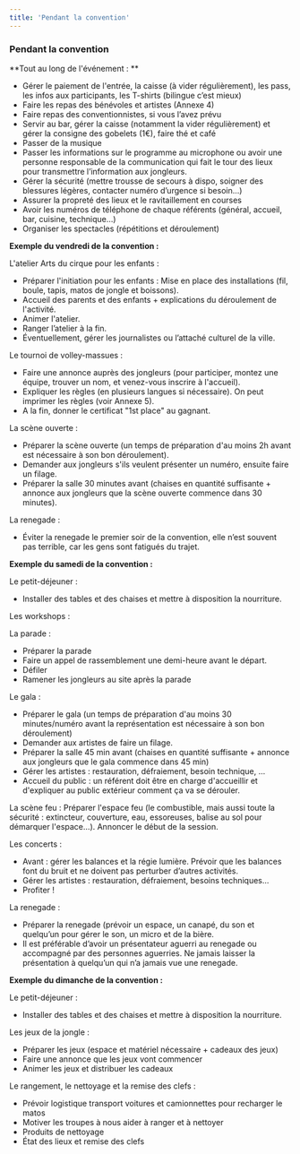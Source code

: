 ```yaml
---
title: 'Pendant la convention'
---
```


### Pendant la convention

**Tout au long de l'événement : **
-	Gérer le paiement de l'entrée, la caisse (à vider régulièrement), les pass, les infos aux participants, les T-shirts (bilingue c’est mieux)
-	Faire les repas des bénévoles et artistes (Annexe 4)
-	Faire repas des conventionnistes, si vous l’avez prévu
-	Servir au bar, gérer la caisse (notamment la vider régulièrement) et gérer la consigne des gobelets (1€), faire thé et café
-	Passer de la musique 
-	Passer les informations sur le programme au microphone ou avoir une personne responsable de la communication qui fait le tour des lieux pour transmettre l’information aux jongleurs.
-	Gérer la sécurité (mettre trousse de secours à dispo, soigner des blessures légères, contacter numéro d’urgence si besoin…)
-	Assurer la propreté des lieux et le ravitaillement en courses
-	Avoir les numéros de téléphone de chaque référents (général, accueil, bar, cuisine, technique…)
-	Organiser les spectacles (répétitions et déroulement)

**Exemple du vendredi de la convention :**

L'atelier Arts du cirque pour les enfants :
- Préparer l'initiation pour les enfants : Mise en place des installations (fil, boule, tapis, matos de jongle et boissons).
- Accueil des parents et des enfants + explications du déroulement de l'activité.
- Animer l'atelier.
- Ranger l’atelier à la fin.
- Éventuellement, gérer les journalistes ou l’attaché culturel de la ville.

Le tournoi de volley-massues :
- Faire une annonce auprès des jongleurs (pour participer, montez une équipe, trouver un nom, et venez-vous inscrire à l'accueil).
- Expliquer les règles (en plusieurs langues si nécessaire). On peut imprimer les règles (voir Annexe 5).
- A la fin, donner le certificat "1st place" au gagnant.

La scène ouverte :
- Préparer la scène ouverte (un temps de préparation d'au moins 2h avant est nécessaire à son bon déroulement).
- Demander aux jongleurs s'ils veulent présenter un numéro, ensuite faire un filage.
- Préparer la salle 30 minutes avant  (chaises en quantité suffisante + annonce aux jongleurs que la scène ouverte commence dans 30 minutes).

La renegade :
- Éviter la renegade le premier soir de la convention, elle n’est souvent pas terrible, car les gens sont fatigués du trajet.

**Exemple du samedi de la convention :**

Le petit-déjeuner :
- Installer des tables et des chaises et mettre à disposition la nourriture.

Les workshops :

La parade :
-	Préparer la parade
-	Faire un appel de rassemblement une demi-heure avant le départ.
-	Défiler
-	Ramener les jongleurs au site après la parade

Le gala :
- Préparer le gala (un temps de préparation d'au moins 30 minutes/numéro avant la représentation est nécessaire à son bon déroulement)
- Demander aux artistes de faire un filage.
- Préparer la salle 45 min avant  (chaises en quantité suffisante + annonce aux jongleurs que le gala commence dans 45 min)
- Gérer les artistes : restauration, défraiement, besoin technique, ...
- Accueil du public : un référent doit être en charge d'accueillir et d'expliquer au public extérieur comment ça va se dérouler.

La scène feu :
Préparer l'espace feu (le combustible, mais aussi toute la sécurité : extincteur, couverture, eau, essoreuses, balise au sol pour démarquer l'espace…).
Annoncer le début de la session.

Les concerts :
- Avant : gérer les balances et la régie lumière. Prévoir que les balances font du bruit et ne doivent pas perturber d’autres activités.
- Gérer les artistes : restauration, défraiement, besoins techniques...
- Profiter !

La renegade :
- Préparer la renegade (prévoir un espace, un canapé, du son et quelqu’un pour gérer le son, un micro et de la bière.
- Il est préférable d’avoir un présentateur aguerri au renegade ou accompagné par des personnes aguerries. Ne jamais laisser la présentation à quelqu’un qui n’a jamais vue une renegade.

**Exemple du dimanche de la convention :**

Le petit-déjeuner :
- Installer des tables et des chaises et mettre à disposition la nourriture.

Les jeux de la jongle :
- Préparer les jeux (espace et matériel nécessaire + cadeaux des jeux)
- Faire une annonce que les jeux vont commencer
- Animer les jeux et distribuer les cadeaux

Le rangement, le nettoyage et la remise des clefs :
- Prévoir logistique transport voitures et camionnettes pour recharger le matos
- Motiver les troupes à nous aider à ranger et à nettoyer
- Produits de nettoyage
- État des lieux et remise des clefs
